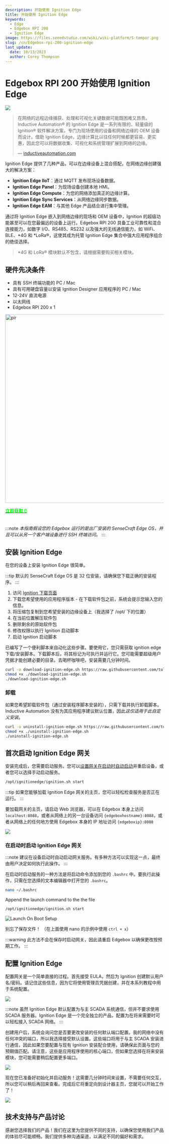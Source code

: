 ```yaml
---
description: 开始使用 Ignition Edge
title: 开始使用 Ignition Edge
keywords:
  - Edge
  - Edgebox RPI 200
  - Ignition Edge
image: https://files.seeedstudio.com/wiki/wiki-platform/S-tempor.png
slug: /cn/Edgebox-rpi-200-ignition-edge
last_update:
  date: 10/13/2023
  author: Corey Thompson
---
```

# Edgebox RPI 200 开始使用 Ignition Edge

<p style={{textAlign: 'center'}}>
  <img src="https://files.seeedstudio.com/wiki/wiki-ranger/Contributions/EdgeBox-200-Ignition/EdgeBox-200_Ignition_Edge.png" />
</p>

> 在网络的远程边缘捕获、处理和可视化关键数据可能既困难又昂贵。Inductive Automation® 的 Ignition Edge 是一系列有限的、轻量级的 Ignition® 软件解决方案，专门为现场使用的设备和网络边缘的 OEM 设备而设计。借助 Ignition Edge，边缘计算比以往任何时候都更容易、更实惠，因此您可以将数据收集、可视化和系统管理扩展到网络的边缘。
>
> — [inductiveautomation.com](https://inductiveautomation.com/ignition/edge)

Ignition Edge 提供了几种产品，可以在边缘设备上混合搭配，在网络边缘创建强大的解决方案：

- **Ignition Edge IIoT**：通过 MQTT 发布现场设备数据。
- **Ignition Edge Panel**：为现场设备创建本地 HMI。
- **Ignition Edge Compute**：为您的网络添加真正的边缘计算。
- **Ignition Edge Sync Services**：从网络边缘同步数据。
- **Ignition Edge EAM**：与其他 Edge 产品结合进行集中管理。

通过将 Ignition Edge 嵌入到网络边缘的现场和 OEM 设备中，Ignition 的超级功能甚至可以在您最偏远的设备上运行。Edgebox RPI 200 具备工业可靠性和混合连接能力，如数字 I/O、RS485、RS232 以及强大的无线通信能力，如 WiFi、BLE、\*4G 和 \*LoRa®，这使其成为托管 Ignition Edge 集合中强大应用程序组合的绝佳选择。

> \*4G 和 LoRa® 模块默认不包含，请根据需要购买相关模块。

## 硬件先决条件

- 具有 SSH 终端功能的 PC / Mac
- 具有可用硬盘容量以安装 Ignition Designer 应用程序的 PC / Mac
- 12-24V 直流电源
- 以太网线
- Edgebox RPI 200 x 1

<p style={{textAlign: 'center'}}><img src="https://media-cdn.seeedstudio.com/media/catalog/product/cache/bb49d3ec4ee05b6f018e93f896b8a25d/1/-/1-102991599_edgebox-rpi-200-first.jpg" alt="pir" width="600" height="auto"/></p>

<div class="get_one_now_container" style={{textAlign: 'center'}}>
    <a class="get_one_now_item" href="https://www.seeedstudio.com/EdgeBox-RPi-200-CM4104016-p-5486.html" target="_blank">
            <strong><span><font color={'FFFFFF'} size={"4"}> 立即获取 🖱️</font></span></strong>
    </a>
</div>

<br />

:::note
*本指南假设您的 Edgebox 运行的是出厂安装的 SenseCraft Edge OS，并且可以从另一个客户端设备进行 SSH 终端访问。*
:::

## 安装 Ignition Edge

在您的设备上安装 Ignition Edge 很简单。

:::tip
默认的 SenseCraft Edge OS 是 32 位安装，请确保您下载正确的安装程序。
:::

1. 访问 [Ignition 下载页面](https://inductiveautomation.com/downloads/)
2. 下载您希望使用的应用程序版本 - 在下载软件包之前，系统会提示您输入您的信息。
3. 将压缩包复制到您希望安装的边缘设备上（我选择了 /opt/ 下的位置）
4. 在当前位置解压软件包
5. 删除剩余的原始软件包
6. 修改权限以执行 Ignition 启动脚本
7. 启动 Ignition 启动脚本

已编写了一个便利脚本来自动化这些步骤。要使用它，您只需获取 ignition edge 下载/安装脚本。下载脚本后，将其标记为可执行并运行它。您可能需要超级用户凭据才能创建必要的目录。去喝杯咖啡吧，安装需要几分钟时间。

```bash
curl -o download-ignition-edge.sh https://raw.githubusercontent.com/tulsasoftware/reterminal-ignition-edge-panel/main/download-ignition-edge.sh
chmod +x ./download-ignition-edge.sh
./download-ignition-edge.sh
```

### 卸载

如果您希望卸载软件包（通过安装程序脚本安装的），只需下载并执行卸载脚本。Inductive Automation 没有为其应用程序建议默认位置，因此*这仅适用于此自定义安装*。

```bash
curl -o uninstall-ignition-edge.sh https://raw.githubusercontent.com/tulsasoftware/reterminal-ignition-edge-panel/main/uninstall-ignition-edge.sh
chmod +x ./uninstall-ignition-edge.sh
./uninstall-ignition-edge.sh
```

## 首次启动 Ignition Edge 网关

安装完成后，您需要启动服务。您可以[设置网关在启动时自动启动](#launch-ignition-edge-gateway-on-boot)并重启设备，或者您可以选择手动启动服务。

 ```bash
/opt/ignitionedge/ignition.sh start
```

:::tip
如果您能够加载 Ignition Edge 网关的主页，您可以轻松检查服务是否正在运行。
:::

要加载网关的主页，请启动 Web 浏览器，可以在 Edgebox 本身上访问 `localhost:8088`，或者从网络上的另一台设备访问 `{edgeboxhostname}:8088`，或者从网络上的任何地方使用 Edgebox 本身的 IP 地址访问 `{edgeboxip}:8088`

<p style={{textAlign: 'center'}}>
  <img src ="https://files.seeedstudio.com/wiki/wiki-ranger/Contributions/reTerminal-DM-Ignition/ignition-edge-eula-screenshot.png" />
</p>

### 在启动时启动 Ignition Edge 网关

:::note
建议在设备启动时自动启动网关服务。有多种方法可以实现这一点，最终由用户决定如何执行此操作。
:::

在启动时启动服务的一种方法是将启动命令添加到您的 `.bashrc` 中。要执行此操作，只需在您选择的文本编辑器中打开您的 `.bashrc`。

```bash
nano ~/.bashrc
```

Append the launch command to the the file

```bash
/opt/ignitionedge/ignition.sh start
```

<p style={{textAlign: 'center'}}>
  <img alt="Launch On Boot Setup" src="https://files.seeedstudio.com/wiki/wiki-ranger/Contributions/reTerminal-DM-Ignition/ignition-gateway-launch-setup.png" />
</p>

别忘了保存文件！
（在上面使用 nano 的示例中使用 `ctrl + x`）

:::warning
此方法不会在保存时启动网关，因此请重启 Edgebox 以确保更改按预期工作。
:::

## 配置 Ignition Edge

配置网关是一个简单直接的过程。首先接受 EULA，然后为 Ignition 创建默认用户名/密码。请记住这些信息，因为它将使用管理员凭据创建，并在本系列教程中用于系统配置。

<p style={{textAlign: 'center'}}>
  <img src="https://files.seeedstudio.com/wiki/wiki-ranger/Contributions/reTerminal-DM-Ignition/ignition-edge-create-user.png" />
</p>

:::note
虽然 Ignition Edge 默认配置为与主 SCADA 系统通信，但并不要求使用 SCADA 服务器。Ignition Edge 是一个完全独立的产品，配置为在将来需要时可以轻松接入 SCADA 网络。
:::

创建用户后，系统会询问您是否要更改安装的任何默认端口配置。我的网络中没有任何冲突的端口，所以我选择接受默认设置。这些端口将用于与主 SCADA 安装进行通信，因此如果您要配置与现有 Ignition 安装配合使用，请确保此页面与您的预期值匹配。请注意，这些是应用程序使用的核心端口，但如果您选择在将来安装模块，您可能需要稍后配置更多端口。

<p style={{textAlign: 'center'}}>
  <img src="https://files.seeedstudio.com/wiki/wiki-ranger/Contributions/reTerminal-DM-Ignition/ignition-edge-configure-ports.png" />
</p>

现在您已准备好初始化并启动服务！这需要几分钟时间来设置，不需要任何交互，所以您可以稍后再回来查看。完成后它将重定向到设计器主页，您就可以开始工作了！

<p style={{textAlign: 'center'}}>
  <img src="https://files.seeedstudio.com/wiki/wiki-ranger/Contributions/reTerminal-DM-Ignition/ignition-edge-launch-screen.png" />
</p>

## 技术支持与产品讨论

感谢您选择我们的产品！我们在这里为您提供不同的支持，以确保您使用我们产品的体验尽可能顺畅。我们提供多种沟通渠道，以满足不同的偏好和需求。

<div class="button_tech_support_container">
<a href="https://forum.seeedstudio.com/" class="button_forum"></a>
<a href="https://www.seeedstudio.com/contacts" class="button_email"></a>
</div>

<div class="button_tech_support_container">
<a href="https://discord.gg/eWkprNDMU7" class="button_discord"></a>
<a href="https://github.com/Seeed-Studio/wiki-documents/discussions/69" class="button_discussion"></a>
</div>
